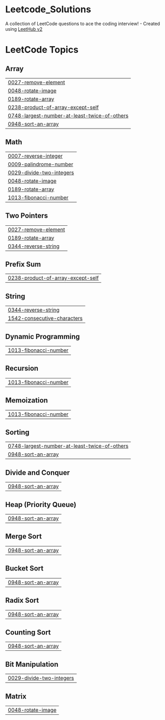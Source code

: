 # Leetcode_Solutions
A collection of LeetCode questions to ace the coding interview! - Created using [LeetHub v2](https://github.com/arunbhardwaj/LeetHub-2.0)

<!---LeetCode Topics Start-->
# LeetCode Topics
## Array
|  |
| ------- |
| [0027-remove-element](https://github.com/auzztin/Leetcode_Solutions/tree/master/0027-remove-element) |
| [0048-rotate-image](https://github.com/auzztin/Leetcode_Solutions/tree/master/0048-rotate-image) |
| [0189-rotate-array](https://github.com/auzztin/Leetcode_Solutions/tree/master/0189-rotate-array) |
| [0238-product-of-array-except-self](https://github.com/auzztin/Leetcode_Solutions/tree/master/0238-product-of-array-except-self) |
| [0748-largest-number-at-least-twice-of-others](https://github.com/auzztin/Leetcode_Solutions/tree/master/0748-largest-number-at-least-twice-of-others) |
| [0948-sort-an-array](https://github.com/auzztin/Leetcode_Solutions/tree/master/0948-sort-an-array) |
## Math
|  |
| ------- |
| [0007-reverse-integer](https://github.com/auzztin/Leetcode_Solutions/tree/master/0007-reverse-integer) |
| [0009-palindrome-number](https://github.com/auzztin/Leetcode_Solutions/tree/master/0009-palindrome-number) |
| [0029-divide-two-integers](https://github.com/auzztin/Leetcode_Solutions/tree/master/0029-divide-two-integers) |
| [0048-rotate-image](https://github.com/auzztin/Leetcode_Solutions/tree/master/0048-rotate-image) |
| [0189-rotate-array](https://github.com/auzztin/Leetcode_Solutions/tree/master/0189-rotate-array) |
| [1013-fibonacci-number](https://github.com/auzztin/Leetcode_Solutions/tree/master/1013-fibonacci-number) |
## Two Pointers
|  |
| ------- |
| [0027-remove-element](https://github.com/auzztin/Leetcode_Solutions/tree/master/0027-remove-element) |
| [0189-rotate-array](https://github.com/auzztin/Leetcode_Solutions/tree/master/0189-rotate-array) |
| [0344-reverse-string](https://github.com/auzztin/Leetcode_Solutions/tree/master/0344-reverse-string) |
## Prefix Sum
|  |
| ------- |
| [0238-product-of-array-except-self](https://github.com/auzztin/Leetcode_Solutions/tree/master/0238-product-of-array-except-self) |
## String
|  |
| ------- |
| [0344-reverse-string](https://github.com/auzztin/Leetcode_Solutions/tree/master/0344-reverse-string) |
| [1542-consecutive-characters](https://github.com/auzztin/Leetcode_Solutions/tree/master/1542-consecutive-characters) |
## Dynamic Programming
|  |
| ------- |
| [1013-fibonacci-number](https://github.com/auzztin/Leetcode_Solutions/tree/master/1013-fibonacci-number) |
## Recursion
|  |
| ------- |
| [1013-fibonacci-number](https://github.com/auzztin/Leetcode_Solutions/tree/master/1013-fibonacci-number) |
## Memoization
|  |
| ------- |
| [1013-fibonacci-number](https://github.com/auzztin/Leetcode_Solutions/tree/master/1013-fibonacci-number) |
## Sorting
|  |
| ------- |
| [0748-largest-number-at-least-twice-of-others](https://github.com/auzztin/Leetcode_Solutions/tree/master/0748-largest-number-at-least-twice-of-others) |
| [0948-sort-an-array](https://github.com/auzztin/Leetcode_Solutions/tree/master/0948-sort-an-array) |
## Divide and Conquer
|  |
| ------- |
| [0948-sort-an-array](https://github.com/auzztin/Leetcode_Solutions/tree/master/0948-sort-an-array) |
## Heap (Priority Queue)
|  |
| ------- |
| [0948-sort-an-array](https://github.com/auzztin/Leetcode_Solutions/tree/master/0948-sort-an-array) |
## Merge Sort
|  |
| ------- |
| [0948-sort-an-array](https://github.com/auzztin/Leetcode_Solutions/tree/master/0948-sort-an-array) |
## Bucket Sort
|  |
| ------- |
| [0948-sort-an-array](https://github.com/auzztin/Leetcode_Solutions/tree/master/0948-sort-an-array) |
## Radix Sort
|  |
| ------- |
| [0948-sort-an-array](https://github.com/auzztin/Leetcode_Solutions/tree/master/0948-sort-an-array) |
## Counting Sort
|  |
| ------- |
| [0948-sort-an-array](https://github.com/auzztin/Leetcode_Solutions/tree/master/0948-sort-an-array) |
## Bit Manipulation
|  |
| ------- |
| [0029-divide-two-integers](https://github.com/auzztin/Leetcode_Solutions/tree/master/0029-divide-two-integers) |
## Matrix
|  |
| ------- |
| [0048-rotate-image](https://github.com/auzztin/Leetcode_Solutions/tree/master/0048-rotate-image) |
<!---LeetCode Topics End-->